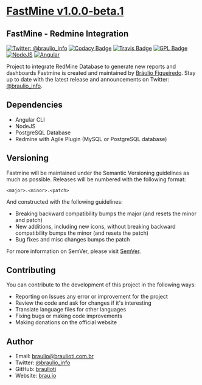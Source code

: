 # [FastMine v1.0.0-beta.1](https://brau.io)
## FastMine - Redmine Integration

[![Twitter: @braulio_info](https://img.shields.io/badge/contact-@braulio_info-blue.svg?style=flat)](https://twitter.com/braulio_info)
[![Codacy Badge](https://api.codacy.com/project/badge/Grade/20b04ed75dd34d4ca8e7cef4812be3c8)](https://app.codacy.com/app/braulioti/fastmine?utm_source=github.com&utm_medium=referral&utm_content=braulioti/fastmine&utm_campaign=Badge_Grade_Settings)
[![Travis Badge](https://travis-ci.org/braulioti/fastmine.svg?branch=dev)](https://travis-ci.org/braulioti/fastmine)
[![GPL Badge](https://upload.wikimedia.org/wikipedia/commons/8/86/GPL_v3_Blue_Badge.svg)](https://www.gnu.org/licenses/gpl.html)
[![NodeJS](https://img.shields.io/node/v/next/latest.svg)](https://nodejs.org)
[![Angular](https://img.shields.io/badge/@angular/cli-7.3.1-red.svg?logo=angular&style=flat)](https://angular.io)

Project to integrate RedMine Database to generate new reports and dashboards
Fastmine is created and maintained by [Bráulio Figueiredo](http://brau.io).
Stay up to date with the latest release and announcements on Twitter:
[@braulio_info](http://twitter.com/braulio_info).

## Dependencies

  - Angular CLI
  - NodeJS
  - PostgreSQL Database
  - Redmine with Agile Plugin (MySQL or PostgreSQL database)

## Versioning

Fastmine will be maintained under the Semantic Versioning guidelines as much as possible.
Releases will be numbered with the following format:

`<major>.<minor>.<patch>`

And constructed with the following guidelines:

  - Breaking backward compatibility bumps the major (and resets the minor and patch)
  - New additions, including new icons, without breaking backward compatibility bumps the minor (and resets the patch)
  - Bug fixes and misc changes bumps the patch

For more information on SemVer, please visit [SemVer](http://semver.org).

## Contributing

You can contribute to the development of this project in the following ways:

  - Reporting on Issues any error or improvement for the project
  - Review the code and ask for changes if it's interesting
  - Translate language files for other languages
  - Fixing bugs or making code improvements
  - Making donations on the official website

## Author

  - Email: braulio@braulioti.com.br
  - Twitter: [@braulio_info](http://twitter.com/braulio_info)
  - GitHub: [braulioti](https://github.com/braulioti)
  - Website: [brau.io](https://brau.io)
